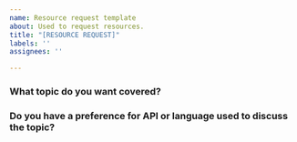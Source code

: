 ```yaml
---
name: Resource request template
about: Used to request resources.
title: "[RESOURCE REQUEST]"
labels: ''
assignees: ''

---
```


### What topic do you want covered?

### Do you have a preference for API or language used to discuss the topic?
